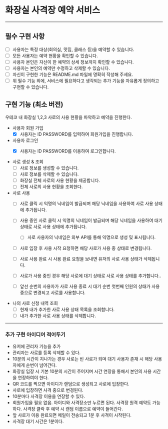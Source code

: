 # 화장실 사격장 예약 서비스

---

## 필수 구현 사항

- [ ] 사용자는 특정 대상(회의실, 맛집, 클래스 등)을 예약할 수 있습니다.
- [ ] 모든 사용자는 예약 현황을 확인할 수 있습니다.
- [ ] 사용자 본인은 자신이 한 예약의 상세 정보까지 확인할 수 있습니다.
- [ ] 사용자는 본인의 예약만 수정하고 삭제할 수 있습니다.
- [ ] 자신이 구현한 기능은 README.md 파일에 명확히 작성해 주세요.
- [ ] 위 필수 기능 외에, 서비스에 필요하다고 생각되는 추가 기능을 자유롭게 정의하고 구현할 수 있습니다.

## 구현 기능 (최소 버전)

우테코 내 화장실 1,2,3 사로의 사용 현황을 파악하고 예약을 진행한다.

- 사용자 회원 가입
    - [x] 사용자는 ID PASSWORD를 입력하여 회원가입을 진행합니다.

- 사용자 로그인
    - [x] 사용자는 ID PASSWORD를 이용하여 로그인합니다.


- 사로 생성 & 조회
    - [ ] 사로 정보를 생성할 수 있습니다.
    - [ ] 사로 정보를 삭제할 수 있습니다.
    - [ ] 화장실 전체 사로의 사용 현황을 제공합니다.
    - [ ] 전체 사로의 사용 현황을 조회한다.

- 사로 사용
    - [ ] 사로 클릭 시 익명의 닉네임이 발급되며 해당 닉네임을 사용하여 사로 사용 상태에 추가됩니다.
    - [ ] 사용 중인 사로 클릭 시 익명의 닉네임이 발급되며 해당 닉네임을 사용하여 대기 상태로 사로 사용 상태에 추가됩니다.
        - [ ] 사로 사용자의 닉네임은 외부 API를 통해 익명으로 생성 및 표시됩니다.
    - [ ] 사로 입장 후 사용 시작 요청하면 해당 사로가 사용 중 상태로 변경됩니다.
    - [ ] 사로 사용 완료 시 사용 완료 요청을 보내면 유저의 사로 사용 상태가 삭제됩니다.

    - [ ] 사로가 사용 중인 경우 해당 사로에 대기 상태로 사로 사용 상태를 추가합니다..
    - [ ] 앞선 순번의 사용자가 사로 사용 종료 시 대기 순번 첫번째 인원의 상태가 사용중으로 변경되고 사로를 사용합니다.

- 나의 사로 신청 내역 조회
    - [ ] 현재 내가 추가한 사로 사용 상태 목록을 조회합니다.
    - [ ] 내가 추가한 사로 사용 상태를 삭제합니다.

--- 

### 추가 구현 아이디어 적어두기

- 유저에 관리자 기능을 추가
- 관리자는 사로를 등록 삭제할 수 있다.
- 10분의 시간이 지나가는 경우 사로는 빈 사로가 되며 대기 사용자 존재 시 해당 사용자에게 순번이 넘어간다.
- 화장실 입장 시 기본 10분의 시간이 주어지며 시간 연장을 통해서 본인의 사용 시간을 연장하여야 한다.
- QR 코드를 찍으면 아이디가 랜덤으로 생성되고 사로에 입장한다.
- 사로에 입장하면 사격 중으로 변경된다.
- 10분마다 사격장 이용을 연장할 수 있다.
- 회원가입을 필요 없음. 아이디와 사격장소만 누르면 된다. 사격장 원격 예약도 가능하다. 사격장 클락 후 예약 시 랜덤 이름으로 예약이 들어간다.
- 앞 사로가 이용 완료되면 메일이 전송되고 1분 후 사격이 시작된다.
- 사격장 대기 시간은 1분이다.
